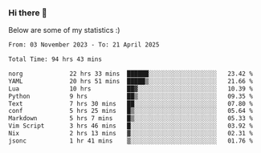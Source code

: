 ### Hi there 👋
Below are some of my statistics :)

<!--START_SECTION:waka-->

```txt
From: 03 November 2023 - To: 21 April 2025

Total Time: 94 hrs 43 mins

norg             22 hrs 33 mins  ██████░░░░░░░░░░░░░░░░░░░   23.42 %
YAML             20 hrs 51 mins  █████▒░░░░░░░░░░░░░░░░░░░   21.66 %
Lua              10 hrs          ██▓░░░░░░░░░░░░░░░░░░░░░░   10.39 %
Python           9 hrs           ██▒░░░░░░░░░░░░░░░░░░░░░░   09.35 %
Text             7 hrs 30 mins   ██░░░░░░░░░░░░░░░░░░░░░░░   07.80 %
conf             5 hrs 25 mins   █▒░░░░░░░░░░░░░░░░░░░░░░░   05.64 %
Markdown         5 hrs 7 mins    █▒░░░░░░░░░░░░░░░░░░░░░░░   05.33 %
Vim Script       3 hrs 46 mins   █░░░░░░░░░░░░░░░░░░░░░░░░   03.92 %
Nix              2 hrs 13 mins   ▓░░░░░░░░░░░░░░░░░░░░░░░░   02.31 %
jsonc            1 hr 41 mins    ▒░░░░░░░░░░░░░░░░░░░░░░░░   01.76 %
```

<!--END_SECTION:waka-->

<!--
**KlapenHz/KlapenHz** is a ✨ _special_ ✨ repository because its `README.md` (this file) appears on your GitHub profile.

Here are some ideas to get you started:

- 🔭 I’m currently working on ...
- 🌱 I’m currently learning ...
- 👯 I’m looking to collaborate on ...
- 🤔 I’m looking for help with ...
- 💬 Ask me about ...
- 📫 How to reach me: ...
- 😄 Pronouns: ...
- ⚡ Fun fact: ...
-->
